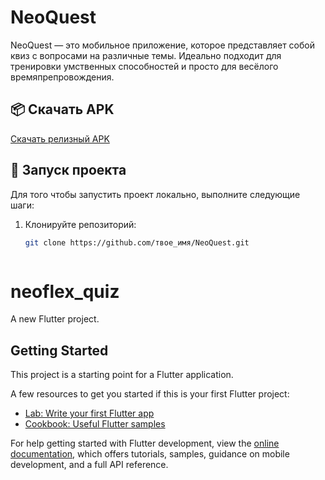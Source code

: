 # NeoQuest

NeoQuest — это мобильное приложение, которое представляет собой квиз с вопросами на различные темы. Идеально подходит для тренировки умственных способностей и просто для весёлого времяпрепровождения.

## 📦 Скачать APK

[Скачать релизный APK](release/app-release.apk)

## 🚀 Запуск проекта

Для того чтобы запустить проект локально, выполните следующие шаги:

1. Клонируйте репозиторий:
   ```bash
   git clone https://github.com/твое_имя/NeoQuest.git



# neoflex_quiz

A new Flutter project.

## Getting Started

This project is a starting point for a Flutter application.

A few resources to get you started if this is your first Flutter project:

- [Lab: Write your first Flutter app](https://docs.flutter.dev/get-started/codelab)
- [Cookbook: Useful Flutter samples](https://docs.flutter.dev/cookbook)

For help getting started with Flutter development, view the
[online documentation](https://docs.flutter.dev/), which offers tutorials,
samples, guidance on mobile development, and a full API reference.
